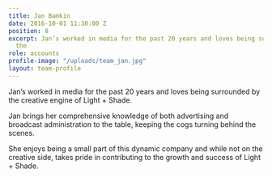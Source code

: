 ```yaml
---
title: Jan Bamkin
date: 2016-10-01 11:30:00 Z
position: 8
excerpt: Jan’s worked in media for the past 20 years and loves being surrounded by
  the
role: accounts
profile-image: "/uploads/team_jan.jpg"
layout: team-profile
---
```


Jan’s worked in media for the past 20 years and loves being surrounded by the creative engine of Light + Shade.

Jan brings her comprehensive knowledge of both advertising and broadcast administration to the table, keeping the cogs turning behind the scenes.

She enjoys being a small part of this dynamic company and while not on the creative side, takes pride in contributing to the growth and success of Light + Shade.